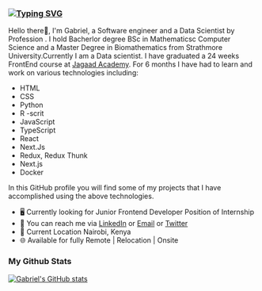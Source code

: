 ###  [![Typing SVG](https://readme-typing-svg.demolab.com/?lines=Gabriel+Data+Science+Frontend+Developer+👋+🖥💻)](https://git.io/typing-svg)
<!-- [![Typing SVG](https://readme-typing-svg.demolab.com/?lines=Hello+I'm+Gabriel+text+texte+texf;Second+line+of+text)](https://git.io/typing-svg) -->
Hello there👋,
I'm Gabriel, a Software engineer and a Data Scientist by Profession . I hold Bacherlor degree BSc in Mathematicsc Computer Science and a Master Degree in Biomathematics from Strathmore University.Currently I am a Data scientist. I have graduated a 24 weeks FrontEnd course at [Jagaad Academy](https://academy.jagaad.com/). For 6 months I have had to learn and work on various technologies including:

* HTML
* CSS
* Python 
* R -scrit 
* JavaScript
* TypeScript
* React
* Next.Js
* Redux, Redux Thunk
* Next.js
* Docker

In this GitHub profile you will find some of my projects that I have accomplished using the above technologies.

* 🖥️ Currently looking for Junior Frontend Developer Position of Internship
* 🔗 You can reach me via [LinkedIn](https://www.linkedin.com/in/gabriel-macharia-343244a1/) or [Email](muthuigabriel@gmail.com) or [Twitter](https://twitter.com/muthuigabriel)
* 📍 Current Location Nairobi, Kenya
* 🌐 Available for fully Remote | Relocation | Onsite

### My Github Stats

[![Gabriel's GitHub stats](https://github-readme-stats.vercel.app/api?username=gabrielcomputerscience&count_private=true&show_icons=true&theme=dark)](https://github.com/anuraghazra/github-readme-stats)
